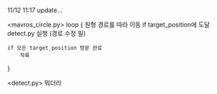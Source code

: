 11/12 11:17 update...

<mavros_circle.py>
loop {
  원형 경로를 따라 이동
  if target_position에 도달
		detect.py 실행 (경로 수정 필)
	
	if 모든 target_position 방문 완료
 		착륙
}

<detect.py>
뭐더라
